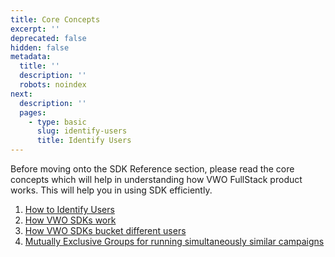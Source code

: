 ```yaml
---
title: Core Concepts
excerpt: ''
deprecated: false
hidden: false
metadata:
  title: ''
  description: ''
  robots: noindex
next:
  description: ''
  pages:
    - type: basic
      slug: identify-users
      title: Identify Users
---
```

Before moving onto the SDK Reference section, please read the core concepts which will help in understanding how VWO FullStack product works. This will help you in using SDK efficiently.

1. [How to Identify Users](https://developers.vwo.com/docs/identify-users)
2. [How VWO SDKs work](https://developers.vwo.com/docs/how-sdk-works)
3. [How VWO SDKs bucket different users](https://developers.vwo.com/docs/how-user-bucketing-works)
4. [Mutually Exclusive Groups for running simultaneously similar campaigns](https://developers.vwo.com/docs/mutually-exclusive-groups)
